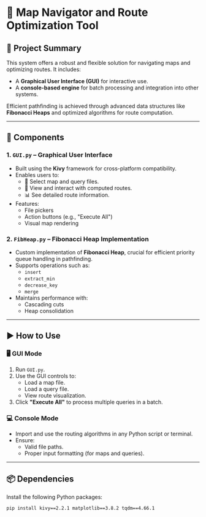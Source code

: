 # 📍 Map Navigator and Route Optimization Tool

## 📝 Project Summary
This system offers a robust and flexible solution for navigating maps and optimizing routes. It includes:
- A **Graphical User Interface (GUI)** for interactive use.
- A **console-based engine** for batch processing and integration into other systems.

Efficient pathfinding is achieved through advanced data structures like **Fibonacci Heaps** and optimized algorithms for route computation.

---

## 🔧 Components

### 1. `GUI.py` – Graphical User Interface
- Built using the **Kivy** framework for cross-platform compatibility.
- Enables users to:
  - 📂 Select map and query files.
  - 🧭 View and interact with computed routes.
  - 📊 See detailed route information.
- Features:
  - File pickers
  - Action buttons (e.g., "Execute All")
  - Visual map rendering

### 2. `FibHeap.py` – Fibonacci Heap Implementation
- Custom implementation of **Fibonacci Heap**, crucial for efficient priority queue handling in pathfinding.
- Supports operations such as:
  - `insert`
  - `extract_min`
  - `decrease_key`
  - `merge`
- Maintains performance with:
  - Cascading cuts
  - Heap consolidation

---

## ▶️ How to Use

### 🖥️ GUI Mode
1. Run `GUI.py`.
2. Use the GUI controls to:
   - Load a map file.
   - Load a query file.
   - View route visualization.
3. Click **"Execute All"** to process multiple queries in a batch.

### 💻 Console Mode
- Import and use the routing algorithms in any Python script or terminal.
- Ensure:
  - Valid file paths.
  - Proper input formatting (for maps and queries).

---

## 📦 Dependencies

Install the following Python packages:

```bash
pip install kivy==2.2.1 matplotlib==3.8.2 tqdm==4.66.1

